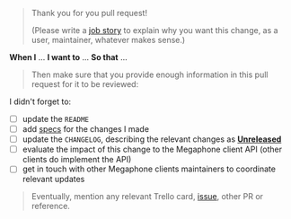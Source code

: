 > Thank you for you pull request!
>
> (Please write a [job story](https://robots.thoughtbot.com/converting-to-jobs-stories) to explain why you want this change, as a user, maintainer, whatever makes sense.)

**When I** ...
**I want to** ...
**So that** ...

> Then make sure that you provide enough information in this pull request for it to be reviewed:

I didn't forget to:

* [ ] update the `README`
* [ ] add [specs](../spec) for the changes I made
* [ ] update the `CHANGELOG`, describing the relevant changes as [**Unreleased**](https://keepachangelog.com)
* [ ] evaluate the impact of this change to the Megaphone client API (other clients do implement the API)
* [ ] get in touch with other Megaphone clients maintainers to coordinate relevant updates

> Eventually, mention any relevant Trello card, [issue](https://help.github.com/articles/closing-issues-using-keywords/), other PR or reference.
